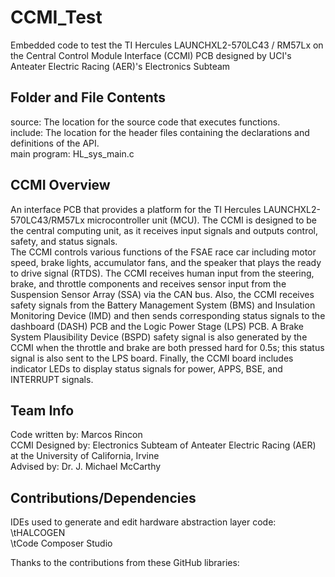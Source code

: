 # CCMI_Test
 Embedded code to test the TI Hercules LAUNCHXL2-570LC43 / RM57Lx on the Central Control Module Interface (CCMI) PCB designed by UCI's Anteater Electric Racing (AER)'s Electronics Subteam

## Folder and File Contents
source: The location for the source code that executes functions.\
include: The location for the header files containing the declarations and definitions of the API.\
main program: HL_sys_main.c

## CCMI Overview
An interface PCB that provides a platform for the TI Hercules LAUNCHXL2-570LC43/RM57Lx microcontroller unit (MCU). The CCMI is designed to be the central computing unit, as it receives input signals and outputs control, safety, and status signals.\
The CCMI controls various functions of the FSAE race car including motor speed, brake lights, accumulator fans, and the speaker that plays the ready to drive signal (RTDS). The CCMI receives human input from the steering, brake, and throttle components and receives sensor input from the Suspension Sensor Array (SSA) via the CAN bus. Also, the CCMI receives safety signals from the Battery Management System (BMS) and Insulation Monitoring Device (IMD) and then sends corresponding status signals to the dashboard (DASH) PCB and the Logic Power Stage (LPS) PCB. A Brake System Plausibility Device (BSPD) safety signal is also generated by the CCMI when the throttle and brake are both pressed hard for 0.5s; this status signal is also sent to the LPS board. Finally, the CCMI board includes indicator LEDs to display status signals for power, APPS, BSE, and INTERRUPT signals.


## Team Info
Code written by: Marcos Rincon\
CCMI Designed by: Electronics Subteam of Anteater Electric Racing (AER) at the University of California, Irvine\
Advised by: Dr. J. Michael McCarthy

## Contributions/Dependencies
IDEs used to generate and edit hardware abstraction layer code:\
\tHALCOGEN\
\tCode Composer Studio

Thanks to the contributions from these GitHub libraries:


